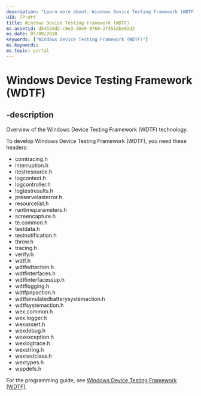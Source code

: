 ```yaml
---
description: "Learn more about: Windows Device Testing Framework (WDTF)"
UID: TP:dtf
title: Windows Device Testing Framework (WDTF)
ms.assetid: d5452dd2-c8e3-30e9-8760-2f451dbe92d2
ms.date: 05/09/2018
keywords: ["Windows Device Testing Framework (WDTF)"]
ms.keywords: 
ms.topic: portal
---
```


# Windows Device Testing Framework (WDTF)

## -description

Overview of the Windows Device Testing Framework (WDTF) technology.

To develop Windows Device Testing Framework (WDTF), you need these headers:

* comtracing.h
* interruption.h
* itestresource.h
* logcontext.h
* logcontroller.h
* logtestresults.h
* preservelasterror.h
* resourcelist.h
* runtimeparameters.h
* screencapture.h
* te.common.h
* testdata.h
* testnotification.h
* throw.h
* tracing.h
* verify.h
* wdtf.h
* wdtfedtaction.h
* wdtfinterfaces.h
* wdtfinterfacessup.h
* wdtflogging.h
* wdtfpnpaction.h
* wdtfsimulatedbatterysystemaction.h
* wdtfsystemaction.h
* wex.common.h
* wex.logger.h
* wexassert.h
* wexdebug.h
* wexexception.h
* wexlogtrace.h
* wexstring.h
* wextestclass.h
* wextypes.h
* wppdefs.h

For the programming guide, see [Windows Device Testing Framework (WDTF)](/windows-hardware/drivers/wdtf).
